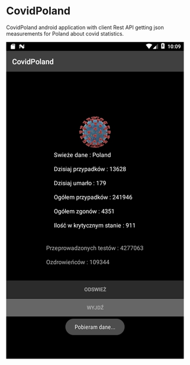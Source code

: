 # CovidPoland
CovidPoland android application with client Rest API getting json measurements for Poland about covid statistics.

<img src="./Screenshot_1603577361.png"/>
